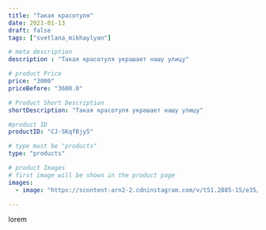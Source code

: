 ```yaml
---
title: "Такая красотуля"
date: 2021-01-13
draft: false
tags: ["svetlana_mikhaylyan"]

# meta description
description : "Такая красотуля украшает нашу улицу"

# product Price
price: "3000"
priceBefore: "3600.0"

# Product Short Description
shortDescription: "Такая красотуля украшает нашу улицу"

#product ID
productID: "CJ-SKqfBjy5"

# type must be "products"
type: "products"

# product Images
# first image will be shown in the product page
images:
  - image: "https://scontent-arn2-2.cdninstagram.com/v/t51.2885-15/e35/138574422_1139646219828908_4466217669744946178_n.jpg?se=7&tp=1&_nc_ht=scontent-arn2-2.cdninstagram.com&_nc_cat=108&_nc_ohc=McTUOTplxfgAX_y_i4-&ccb=7-4&oh=e28bd1a7c88abd0fc4d3b56919157f9e&oe=6082BB7F&_nc_sid=86f79a&ig_cache_key=MjQ4NTUwMzk0MjAwNDcxODc3Nw%3D%3D.2-ccb7-4"

---
```

lorem

